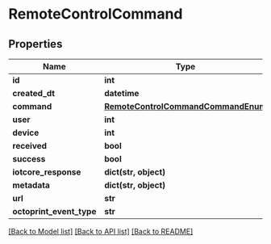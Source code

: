 # RemoteControlCommand


## Properties
Name | Type | Description | Notes
------------ | ------------- | ------------- | -------------
**id** | **int** |  | [readonly] 
**created_dt** | **datetime** |  | [readonly] 
**command** | [**RemoteControlCommandCommandEnum**](RemoteControlCommandCommandEnum.md) |  | [optional] 
**user** | **int** |  | 
**device** | **int** |  | 
**received** | **bool** |  | [optional] 
**success** | **bool** |  | [optional] 
**iotcore_response** | **dict(str, object)** |  | [optional] 
**metadata** | **dict(str, object)** |  | [optional] 
**url** | **str** |  | [readonly] 
**octoprint_event_type** | **str** |  | [readonly] 

[[Back to Model list]](../README.md#documentation-for-models) [[Back to API list]](../README.md#documentation-for-api-endpoints) [[Back to README]](../README.md)


